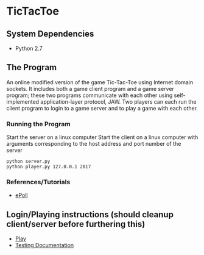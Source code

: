 # TicTacToe

## System Dependencies
- Python 2.7

## The Program
An online modified version of the game Tic-Tac-Toe using Internet domain sockets. It includes both a game client program and a game server program; these two programs communicate with each other using self-implemented application-layer protocol, JAW. Two players can each run the client program to login to a game server and to play a game with each other.


### Running the Program
Start the server on a linux computer
Start the client on a linux computer with arguments corresponding to the host address and port number of the server  
```
python server.py
python player.py 127.0.0.1 2017
```

### References/Tutorials
- [ePoll](http://scotdoyle.com/python-epoll-howto.html)

## Login/Playing instructions	(should cleanup client/server before furthering this)
 - [Play](https://docs.google.com/a/stonybrook.edu/document/d/1voOAcdXHMq_Y6RCU_X6idHN5l3ql_KYj1AFUXOqSDu0/edit?usp=sharing)
 - [Testing Documentation](https://docs.google.com/a/stonybrook.edu/document/d/1meacI-wt4csacaBh3ZZhD9vHnwbOVpFOKOv0zb9a0OI/edit?usp=sharing)